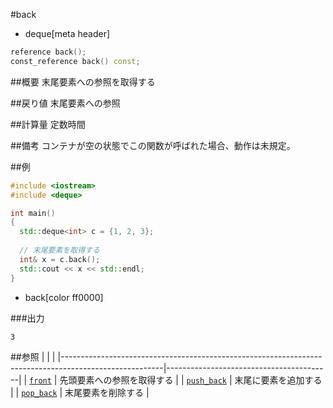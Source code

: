 #back
* deque[meta header]

```cpp
reference back();
const_reference back() const;
```

##概要
末尾要素への参照を取得する


##戻り値
末尾要素への参照


##計算量
定数時間


##備考
コンテナが空の状態でこの関数が呼ばれた場合、動作は未規定。


##例
```cpp
#include <iostream>
#include <deque>

int main()
{
  std::deque<int> c = {1, 2, 3};
 
  // 末尾要素を取得する
  int& x = c.back();
  std::cout << x << std::endl;
}
```
* back[color ff0000]

###出力
```
3
```

##参照
| | |
|-------------------------------------------------------------------------------------------------------|-----------------------------------------|
| [`front`](./front.md) | 先頭要素への参照を取得する |
| [`push_back`](./push_back.md) | 末尾に要素を追加する |
| [`pop_back`](./pop_back.md) | 末尾要素を削除する |



